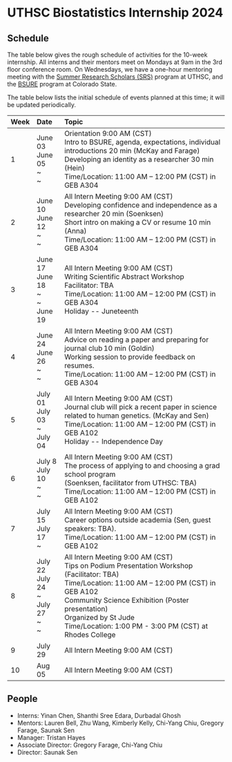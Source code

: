 # UTHSC Biostatistics Internship 2024

## Schedule

The table below gives the rough schedule of activities for the 10-week
internship.  All interns and their mentors meet on Mondays at 9am in
the 3rd floor conference room.  On Wednesdays, we have a
one-hour mentoring meeting with the [Summer Research Scholars
(SRS)](https://www.uthsc.edu/summer-research-scholars/index.php)
program at UTHSC, and the [BSURE](https://csubsure.wordpress.com/)
program at Colorado State.

The table below lists the initial schedule of events planned at this
time; it will be updated periodically.


| Week           | Date           | Topic                               |
| :------------- | :------------- | :---------------------------------- |
|1 | June 03 <br> June 05<br> ~ <br> ~ <br>  | Orientation 9:00 AM (CST)<br> Intro to BSURE, agenda, expectations, individual introductions 20 min (McKay and Farage)<br> Developing an identity as a researcher 30 min (Hein)<br> Time/Location: 11:00 AM – 12:00 PM (CST) in GEB A304   |
|2 | June 10<br> June 12 <br> ~ <br> ~ <br> | All Intern Meeting 9:00 AM (CST) <br> Developing confidence and independence as a researcher 20 min (Soenksen)<br>Short intro on making a CV or resume 10 min (Anna)<br> Time/Location: 11:00 AM – 12:00 PM (CST) in GEB A304  |
|3 | June 17 <br> June 18 <br> ~ <br> ~ <br> June 19 | All Intern Meeting 9:00 AM (CST) <br> Writing Scientific Abstract Workshop<br>	Facilitator: TBA<br> Time/Location: 11:00 AM – 12:00 PM (CST) in GEB A304<br> Holiday -- Juneteenth  |
|4 | June 24 <br> June 26 <br> ~ <br> ~ | All Intern Meeting 9:00 AM (CST) <br> Advice on reading a paper and preparing for journal club 10 min (Goldin)<br> Working session to provide feedback on resumes.<br> Time/Location: 11:00 AM – 12:00 PM (CST) in GEB A304  |
|5 | July 01 <br> July 03 <br> ~ <br> July 04 | All Intern Meeting 9:00 AM (CST) <br> Journal club will pick a recent paper in science related to human genetics. (McKay and Sen)<br> Time/Location: 11:00 AM – 12:00 PM (CST) in GEB A102 <br> Holiday -- Independence Day |
|6 | July 8 <br> July 10 <br> ~ <br> ~ | All Intern Meeting 9:00 AM (CST) <br> The process of applying to and choosing a grad school program<br> (Soenksen, facilitator from UTHSC: TBA)<br> Time/Location: 11:00 AM – 12:00 PM (CST) in GEB A102  |
|7 | July 15 <br> July 17 <br> ~ | All Intern Meeting 9:00 AM (CST) <br> Career options outside academia (Sen, guest speakers: TBA).<br> Time/Location: 11:00 AM – 12:00 PM (CST) in GEB A102 |
|8 | July 22 <br> July 24 <br> ~ <br> July 27 <br> ~ <br> ~| All Intern Meeting 9:00 AM (CST) <br> Tips on Podium Presentation Workshop (Facilitator: TBA)<br> Time/Location: 11:00 AM – 12:00 PM (CST) in GEB A102<br> Community Science Exhibition (Poster presentation)<br> Organized by St Jude<br> Time/Location: 1:00 PM - 3:00 PM (CST) at Rhodes College |
|9 | July 29 | All Intern Meeting 9:00 AM (CST) |
|10 | Aug 05 | All Intern Meeting 9:00 AM (CST) |


## People

- Interns: Yinan Chen, Shanthi Sree Edara, Durbadal Ghosh
- Mentors: Lauren Bell, Zhu Wang, Kimberly Kelly, Chi-Yang Chiu, Gregory Farage, Saunak Sen
- Manager: Tristan Hayes
- Associate Director: Gregory Farage, Chi-Yang Chiu
- Director: Saunak Sen


